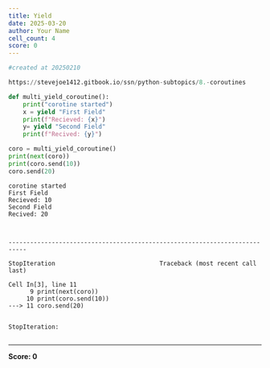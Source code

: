 ```yaml
---
title: Yield
date: 2025-03-20
author: Your Name
cell_count: 4
score: 0
---
```


```python
#created at 20250210
```


```python
https://stevejoe1412.gitbook.io/ssn/python-subtopics/8.-coroutines
```


```python
def multi_yield_coroutine():
    print("corotine started")
    x = yield "First Field"
    print(f"Recieved: {x}")
    y= yield "Second Field"
    print(f"Recived: {y}")

coro = multi_yield_coroutine()
print(next(coro))
print(coro.send(10))
coro.send(20)
```

    corotine started
    First Field
    Recieved: 10
    Second Field
    Recived: 20



    ---------------------------------------------------------------------------

    StopIteration                             Traceback (most recent call last)

    Cell In[3], line 11
          9 print(next(coro))
         10 print(coro.send(10))
    ---> 11 coro.send(20)


    StopIteration: 



```python

```


---
**Score: 0**